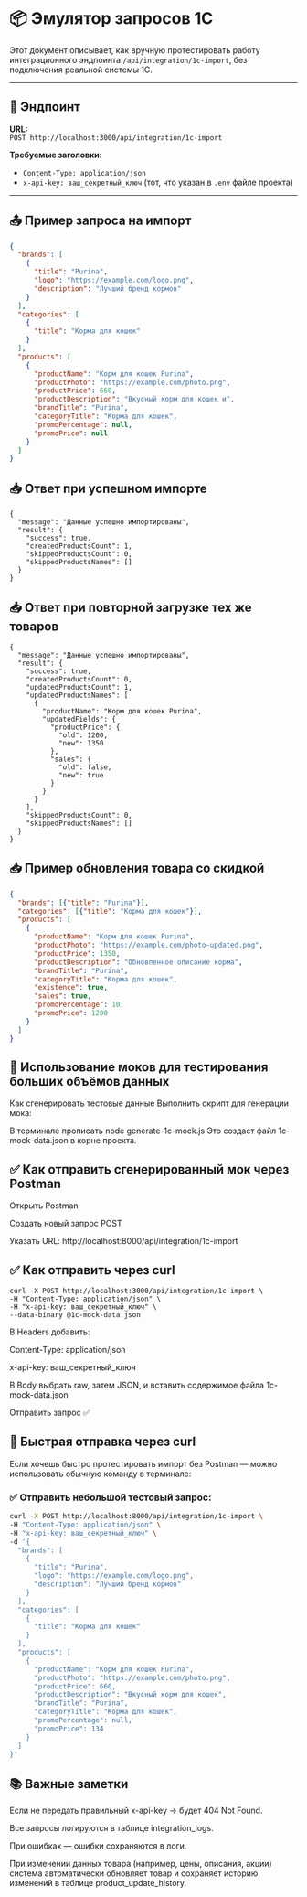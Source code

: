 # 📦 Эмулятор запросов 1С

Этот документ описывает, как вручную протестировать работу интеграционного эндпоинта `/api/integration/1c-import`, без подключения реальной системы 1С.

---

## 📍 Эндпоинт

**URL:**  
`POST http://localhost:3000/api/integration/1c-import`

**Требуемые заголовки:**
- `Content-Type: application/json`
- `x-api-key: ваш_секретный_ключ` (тот, что указан в `.env` файле проекта)

---

## 📤 Пример запроса на импорт

```json
{
  "brands": [
    {
      "title": "Purina",
      "logo": "https://example.com/logo.png",
      "description": "Лучший бренд кормов"
    }
  ],
  "categories": [
    {
      "title": "Корма для кошек"
    }
  ],
  "products": [
    {
      "productName": "Корм для кошек Purina",
      "productPhoto": "https://example.com/photo.png",
      "productPrice": 660,
      "productDescription": "Вкусный корм для кошек и",
      "brandTitle": "Purina",
      "categoryTitle": "Корма для кошек",
      "promoPercentage": null,
      "promoPrice": null
    }
  ]
}

```
## 📥 Ответ при успешном импорте



```
{
  "message": "Данные успешно импортированы",
  "result": {
    "success": true,
    "createdProductsCount": 1,
    "skippedProductsCount": 0,
    "skippedProductsNames": []
  }
}
```

## 📥 Ответ при повторной загрузке тех же товаров
```
{
  "message": "Данные успешно импортированы",
  "result": {
    "success": true,
    "createdProductsCount": 0,
    "updatedProductsCount": 1,
    "updatedProductsNames": [
      {
        "productName": "Корм для кошек Purina",
        "updatedFields": {
          "productPrice": {
            "old": 1200,
            "new": 1350
          },
          "sales": {
            "old": false,
            "new": true
          }
        }
      }
    ],
    "skippedProductsCount": 0,
    "skippedProductsNames": []
  }
}
```
## 📥 Пример обновления товара со скидкой

```json
{
  "brands": [{"title": "Purina"}],
  "categories": [{"title": "Корма для кошек"}],
  "products": [
    {
      "productName": "Корм для кошек Purina",
      "productPhoto": "https://example.com/photo-updated.png",
      "productPrice": 1350,
      "productDescription": "Обновленное описание корма",
      "brandTitle": "Purina",
      "categoryTitle": "Корма для кошек",
      "existence": true,
      "sales": true,
      "promoPercentage": 10,
      "promoPrice": 1200
    }
  ]
}

```



##  🧪 Использование моков для тестирования больших объёмов данных

Как сгенерировать тестовые данные
Выполнить скрипт для генерации мока:


В терминале прописать node generate-1c-mock.js
Это создаст файл 1c-mock-data.json в корне проекта.

## ✅ Как отправить сгенерированный мок через Postman
Открыть Postman

Создать новый запрос POST

Указать URL: http://localhost:8000/api/integration/1c-import

## ✅ Как отправить через curl

```
curl -X POST http://localhost:3000/api/integration/1c-import \
-H "Content-Type: application/json" \
-H "x-api-key: ваш_секретный_ключ" \
--data-binary @1c-mock-data.json
```

В Headers добавить:

Content-Type: application/json

x-api-key: ваш_секретный_ключ

В Body выбрать raw, затем JSON,
и вставить содержимое файла 1c-mock-data.json

Отправить запрос ✅

## 🧪 Быстрая отправка через curl

Если хочешь быстро протестировать импорт без Postman — можно использовать обычную команду в терминале:

### ✅ Отправить небольшой тестовый запрос:

```bash
curl -X POST http://localhost:8000/api/integration/1c-import \
-H "Content-Type: application/json" \
-H "x-api-key: ваш_секретный_ключ" \
-d '{
  "brands": [
    {
      "title": "Purina",
      "logo": "https://example.com/logo.png",
      "description": "Лучший бренд кормов"
    }
  ],
  "categories": [
    {
      "title": "Корма для кошек"
    }
  ],
  "products": [
    {
      "productName": "Корм для кошек Purina",
      "productPhoto": "https://example.com/photo.png",
      "productPrice": 660,
      "productDescription": "Вкусный корм для кошек",
      "brandTitle": "Purina",
      "categoryTitle": "Корма для кошек",
      "promoPercentage": null,
      "promoPrice": 134
    }
  ]
}'
```

## 📚 Важные заметки
Если не передать правильный x-api-key → будет 404 Not Found.

Все запросы логируются в таблице integration_logs.

При ошибках — ошибки сохраняются в логи.

При изменении данных товара (например, цены, описания, акции) система автоматически обновляет товар и сохраняет историю изменений в таблице product_update_history.
